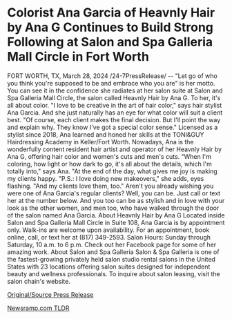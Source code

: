 # Colorist Ana Garcia of Heavnly Hair by Ana G Continues to Build Strong Following at Salon and Spa Galleria Mall Circle in Fort Worth

FORT WORTH, TX, March 28, 2024 /24-7PressRelease/ -- "Let go of who you think you're supposed to be and embrace who you are" is her motto. You can see it in the confidence she radiates at her salon suite at Salon and Spa Galleria Mall Circle, the salon called Heavnly Hair by Ana G. To her, it's all about color.  "I love to be creative in the art of hair color," says hair stylist Ana Garcia. And she just naturally has an eye for what color will suit a client best. "Of course, each client makes the final decision. But I'll point the way and explain why. They know I've got a special color sense."  Licensed as a stylist since 2018, Ana learned and honed her skills at the TONI&GUY Hairdressing Academy in Keller/Fort Worth.  Nowadays, Ana is the wonderfully content resident hair artist and operator of her Heavnly Hair by Ana G, offering hair color and women's cuts and men's cuts.  "When I'm coloring, how light or how dark to go, it's all about the details, which I'm totally into," says Ana. "At the end of the day, what gives me joy is making my clients happy.  "P.S.: I love doing new makeovers," she adds, eyes flashing. "And my clients love them, too."  Aren't you already wishing you were one of Ana Garcia's regular clients? Well, you can be. Just call or text her at the number below. And you too can be as stylish and in love with your look as the other women, and men too, who have walked through the door of the salon named Ana Garcia.  About Heavnly Hair by Ana G Located inside Salon and Spa Galleria Mall Circle in Suite 108, Ana Garcia is by appointment only. Walk-ins are welcome upon availability. For an appointment, book online, call, or text her at (817) 349-2593. Salon Hours: Sunday through Saturday, 10 a.m. to 6 p.m. Check out her Facebook page for some of her amazing work.  About Salon and Spa Galleria  Salon & Spa Galleria is one of the fastest-growing privately held salon studio rental salons in the United States with 23 locations offering salon suites designed for independent beauty and wellness professionals. To inquire about salon leasing, visit the salon chain's website. 

[Original/Source Press Release](https://www.24-7pressrelease.com/press-release/509550/colorist-ana-garcia-of-heavnly-hair-by-ana-g-continues-to-build-strong-following-at-salon-and-spa-galleria-mall-circle-in-fort-worth) 

[Newsramp.com TLDR](https://newsramp.com/None) 